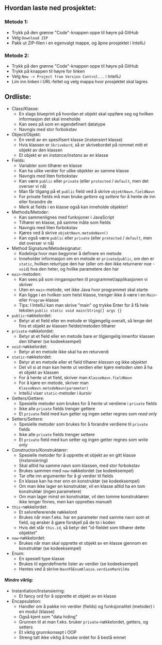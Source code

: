 ## Hvordan laste ned prosjektet:

### Metode 1:
* Trykk på den grønne "Code"-knappen oppe til høyre på GitHub
* Velg `Download ZIP`
* Pakk ut ZIP-filen i en egenvalgt mappe, og åpne prosjektet i IntelliJ

### Metode 2:
* Trykk på den grønne "Code"-knappen oppe til høyre på GitHub
* Trykk på knappen til høyre for linken
* Velg `New -> Project from Version Control...` i IntelliJ
* Lim inn linken i URL-feltet og velg mappa hvor prosjektet skal lagres

## Ordliste:
* Class/Klasse:
  * En slags blueprint på hvordan et objekt skal oppføre seg og hvilken informasjon det skal inneholde
  * Kan sees på som en egendefinert datatype
  * Navngis med stor forbokstav
* Object/Objekt:
  * En verdi av en spesifisert klasse (*instansiert* klasse)
  * Hvis klassen er `Skrivebord`, så er skrivebordet på rommet mitt et objekt av den klassen
  * Et objekt er en *instance/instans* av en klasse
* Fields:
  * Variabler som tilhører en klasse
  * Kan ha ulike verdier for ulike objekter av samme klasse
  * Navngis med liten forbokstav
  * Kan være `public` eller `private` (eller `protected` / `default`, men det overser vi nå)
  * Man får tilgang på et `public` field ved å skrive `objektNavn.fieldNavn`
  * For private fields må man bruke *gettere* og *settere* for å hente de inn eller forandre de
  * Merk at fields i en klasse også kan inneholde objekter!
* Methods/Metoder:
  * Kan sammenlignes med funksjoner i JavaScript
  * Tilhører en klasse, på samme måte som fields
  * Navngis med liten forbokstav
  * Kjøres ved å skrive `objektNavn.metodeNavn()`
  * Kan også være `public` eller `private` (eller `protected` / `default`, men det overser vi nå)
* Method Signature/Metodesignatur:
  * Kodelinja hvor man begynner å definere en metode
  * Inneholder informasjon om en metode er `private`/`public`, om den er `static`, hvilken returtype den har (eller om den ikke returnerer noe - `void`) hva den heter, og hvilke parametere den har
* `main`-metoden:
  * Kan sees på som inngansporten til programmet/applikasjonen vi skriver
  * Uten en `main`-metode, vet ikke Java hvor programmet skal starte
  * Kan ligge i en hvilken som helst klasse, trenger ikke å være i en `Main`- eller `Program`-klasse
  * Tips: I IntelliJ kan man skrive "main" og trykke Enter for å få hele teksten `public static void main(String[] args {}`
* `public`-nøkkelordet:
  * Betyr at et field eller en metode er tilgjengelig overalt, så lenge det fins et objekt av klassen fieldet/metoden tilhører
* `private`-nøkkelordet:
  * Betyr at et field eller en metode bare er tilgjengelig innenfor klassen den tilhører (se kodeeksempel)
* `void`-nøkkelordet:
  * Betyr at en metode ikke skal ha en returverdi
* `static`-nøkkelordet:
  * Betyr at en metode eller et field tilhører *klassen* og ikke *objektet*
  * Det vil si at man kan hente ut verdien eller kjøre metoden uten å ha et objekt av klassen
  * For å hente ut et field, skriver man `KlasseNavn.fieldNavn`
  * For å kjøre en metode, skriver man `KlasseNavn.metodeNavn(parameter)`
  * IntelliJ viser `static`-metoder i *kursiv*
* Getters/Gettere:
  * Spesielle metoder som brukes for å hente ut verdiene i `private` fields 
  * Ikke alle `private` fields trenger gettere
  * Et `private` field med kun getter og ingen setter regnes som *read only*
* Setters/Settere:
  * Spesielle metoder som brukes for å forandre verdiene til `private` fields
  * Ikke alle `private` fields trenger settere
  * Et `private` field med kun setter og ingen getter regnes som *write only*
* Constructors/Konstruktører:
  * Spesielle metoder for å opprette et objekt av en gitt klasse (*instansiering*)
  * Skal alltid ha samme navn som klassen, med stor forbokstav
  * Brukes sammen med `new`-nøkkelordet (se kodeeksempel)
  * Tar ofte inn argumenter for å gi verdier til fields
  * En klasse kan ha mer enn en konstruktør (se kodeeksempel)
  * Om man ikke lager en konstruktør, vil en klasse alltid ha en tom konstruktør (ingen parametere)
  * Om man lager minst en konstruktør, vil den tomme konstruktøren ikke lenger finnes, men kan opprettes manuelt
* `this`-nøkkelordet:
  * Et selvrefererende nøkkelord
  * Brukes når man f.eks. har en parameter med samme navn som et field, og ønsker å gjøre forskjell på de to i koden
  * Hvis det står `this.id`, så betyr det "id-fieldet som tilhører dette objektet"
* `new`-nøkkelordet:
  * Brukes når man skal opprette et objekt av en klasse gjennom en konstruktør (se kodeeksempel)
* Enum:
  * En spesiell type klasse
  * Brukes til egendefinerte lister av verdier (se kodeeksempel)
  * Hentes ved å skrive `NavnPåEnumKlasse.verdienManVilHa`

#### Mindre viktig:
* Instantiation/Instansiering:
  * Et fancy ord for å opprette et objekt av en klasse
* Encapsulation:
  * Handler om å pakke inn verdier (fields) og funksjonalitet (metoder) i en modul (klasse)
  * Også kjent som "data hiding"
  * Grunnen til at man f.eks. bruker `private`-nøkkelordet, getters, og setters
  * Et viktig grunnkonsept i OOP
  * Streng talt ikke viktig å huske ordet for å bestå emnet
